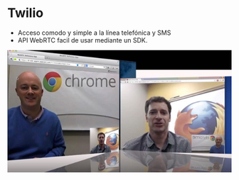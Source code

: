 # Twilio

* Acceso comodo y simple a la línea telefónica y SMS
* API WebRTC facil de usar mediante un SDK.

![](images/webrtc.jpg)
